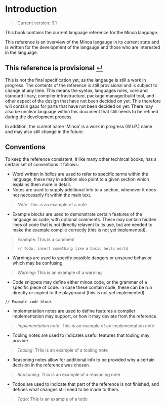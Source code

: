 # Introduction

> Current version: 0.1

This book contains the current language reference for the Minoa language.

This reference is an overview of the Minoa langauge in its current state and is written for the development of the langauge and those who are interested in the language.

## This reference is provisional [↵](#introduction)

This is not the final specification yet, as the langauge is still a work in progress.
The contents of the reference is still provisional and is subject to change at any time.
This means the syntax, languages rules, core and standard libary, compiler infrastructure, package manager/build tool, and other aspect of the design that have not been decided on yet.
This therefore will contain gaps for parts that have not been decided on yet.
There may also be unclear language within this document that still needs to be refined during the development process.

In addition, the current name 'Minoa' is a work in progress (W.I.P.) name and may also still change in the future.

## Conventions

To keep the reference consistent, it like many other techincal books, has a certain set of conventions it follows:

- Word written in _italics_ are used to refer to specific terms within the language, these may in addition also point to a given section which explains them more in detail.
- Notes are used to supply additional info to a section, whenever it does not neccesarily fit within the main text.
> _Note_: This is an example of a note

- Example blocks are used to demonstrate certain features of the langauge as code, with optional comments.
  These may contain hidden lines of code that is not directly relavent to its use, but are needed to make the example compile correctly (this is not yet implemented).

> Example:
> This is a comment
> ```
> // Todo: insert something like a basic hello world
> ```

- Warnings are used to specify possible dangers or unsound behavior which may be confusing
> _Warning_: This is an example of a warning

- Code snippets may define either minoa code, or the grammar of a specific piece of code.
  In case these contain code, these can be run directly or copied to the playground (this is not yet implemented)

```
// Example code block
```

- Implementation notes are used to define features a compiler implementation may support, or how it may deviate from the reference.
> _Implementation note_: This is an example of an implementation note

- Tooling notes are used to indicates useful features that tooling may provide
> _Tooling_: THis is an example of a tooling note

- Reasoning notes allow for additional info to be provided why a certain decision in the reference was chosen.
> _Reasoning_: This is an example of a reasoning note

- Todos are used to indicate that part of the reference is not finished, and defines what changes still need to be made to them.
> _Todo_: This is an example of a todo